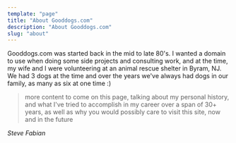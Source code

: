 ```yaml
---
template: "page"
title: "About Gooddogs.com"
description: "About Gooddogs.com"
slug: "about"
---
```


Gooddogs.com was started back in the mid to late 80's. I wanted a domain to use when
doing some side projects and consulting work, and at the time, my wife and I were
volunteering at an animal rescue shelter in Byram, NJ. We had 3 dogs at the time and 
over the years we've always had dogs in our family, as many as six at one time :)

> more content to come on this page, talking about my personal history, and what I've
> tried to accomplish in my career over a span of 30+ years, as well as why you
> would possibly care to visit this site, now and in the future

*Steve Fabian*